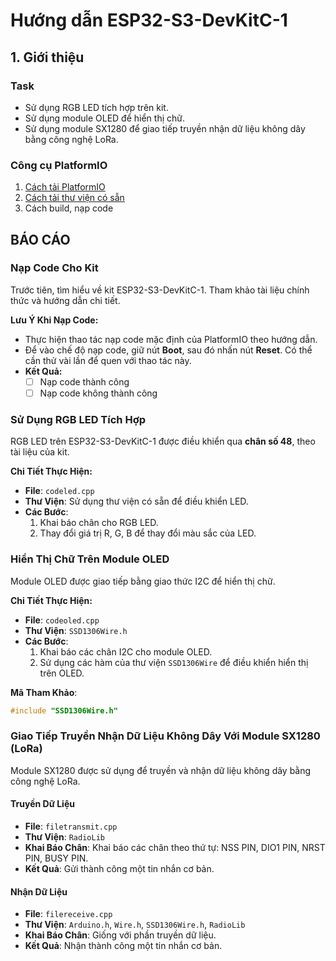 # Hướng dẫn ESP32-S3-DevKitC-1

## 1. Giới thiệu

### Task
- Sử dụng RGB LED tích hợp trên kit.
- Sử dụng module OLED để hiển thị chữ.
- Sử dụng module SX1280 để giao tiếp
truyền nhận dữ liệu không dây bằng công nghệ LoRa.

### Công cụ PlatformIO
1. [Cách tải PlatformIO](https://www.youtube.com/watch?v=1hKQPLwo6-8&ab_channel=GreenTechnology)
2. [Cách tải thư viện có sẵn](https://www.youtube.com/watch?v=unft_WOXkiI&ab_channel=GreenTechnology)
3. Cách build, nạp code

## BÁO CÁO

### Nạp Code Cho Kit
Trước tiên, tìm hiểu về kit ESP32-S3-DevKitC-1. Tham khảo tài liệu chính thức và hướng dẫn chi tiết.

**Lưu Ý Khi Nạp Code:**
- Thực hiện thao tác nạp code mặc định của PlatformIO theo hướng dẫn.
- Để vào chế độ nạp code, giữ nút **Boot**, sau đó nhấn nút **Reset**. Có thể cần thử vài lần để quen với thao tác này.
- **Kết Quả:**
  - [ ] Nạp code thành công
  - [ ] Nạp code không thành công

### Sử Dụng RGB LED Tích Hợp
RGB LED trên ESP32-S3-DevKitC-1 được điều khiển qua **chân số 48**, theo tài liệu của kit.

**Chi Tiết Thực Hiện:**
- **File**: `codeled.cpp`
- **Thư Viện**: Sử dụng thư viện có sẵn để điều khiển LED.
- **Các Bước**:
  1. Khai báo chân cho RGB LED.
  2. Thay đổi giá trị R, G, B để thay đổi màu sắc của LED.

### Hiển Thị Chữ Trên Module OLED
Module OLED được giao tiếp bằng giao thức I2C để hiển thị chữ.

**Chi Tiết Thực Hiện:**
- **File**: `codeoled.cpp`
- **Thư Viện**: `SSD1306Wire.h`
- **Các Bước**:
  1. Khai báo các chân I2C cho module OLED.
  2. Sử dụng các hàm của thư viện `SSD1306Wire` để điều khiển hiển thị trên OLED.

**Mã Tham Khảo**:
```cpp
#include "SSD1306Wire.h"
```

### Giao Tiếp Truyền Nhận Dữ Liệu Không Dây Với Module SX1280 (LoRa)
Module SX1280 được sử dụng để truyền và nhận dữ liệu không dây bằng công nghệ LoRa.

#### Truyền Dữ Liệu
- **File**: `filetransmit.cpp`
- **Thư Viện**: `RadioLib`
- **Khai Báo Chân**: Khai báo các chân theo thứ tự: NSS PIN, DIO1 PIN, NRST PIN, BUSY PIN.
- **Kết Quả**: Gửi thành công một tin nhắn cơ bản.

#### Nhận Dữ Liệu
- **File**: `filereceive.cpp`
- **Thư Viện**: `Arduino.h`, `Wire.h`, `SSD1306Wire.h`, `RadioLib`
- **Khai Báo Chân**: Giống với phần truyền dữ liệu.
- **Kết Quả**: Nhận thành công một tin nhắn cơ bản.